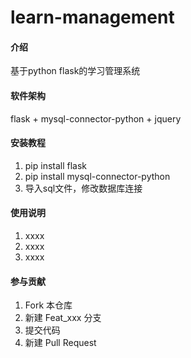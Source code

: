 # learn-management

#### 介绍
基于python flask的学习管理系统

#### 软件架构
flask + mysql-connector-python + jquery


#### 安装教程

1.  pip install flask
2.  pip install mysql-connector-python
3. 导入sql文件，修改数据库连接

#### 使用说明

1.  xxxx
2.  xxxx
3.  xxxx

#### 参与贡献

1.  Fork 本仓库
2.  新建 Feat_xxx 分支
3.  提交代码
4.  新建 Pull Request
